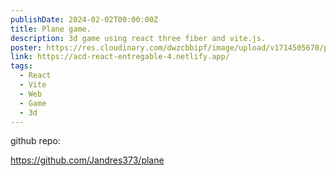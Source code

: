 ```yaml
---
publishDate: 2024-02-02T00:00:00Z
title: Plane game.
description: 3d game using react three fiber and vite.js.
poster: https://res.cloudinary.com/dwzcbbipf/image/upload/v1714505670/portfolio/kdyjsm2hnnju2vtqtp6f.png
link: https://acd-react-entregable-4.netlify.app/
tags:
  - React
  - Vite
  - Web
  - Game
  - 3d
---
```


github repo:

https://github.com/Jandres373/plane